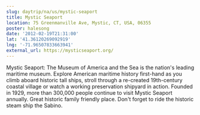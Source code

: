 ```yaml
---
slug: daytrip/na/us/mystic-seaport
title: Mystic Seaport
location: 75 Greenmanville Ave, Mystic, CT, USA, 06355
poster: halesong
date: '2012-02-19T21:31:00'
lat: '41.36120269092919'
lng: '-71.96507833663941'
external_url: https://mysticseaport.org/
---
```


Mystic Seaport: The Museum of America and the Sea is the nation's leading maritime museum. Explore American maritime history first-hand as you climb aboard historic tall ships, stroll through a re-created 19th-century coastal village or watch a working preservation shipyard in action. Founded in 1929, more than 300,000 people continue to visit Mystic Seaport annually. Great historic family friendly place. Don't forget to ride the historic steam ship the Sabino.
